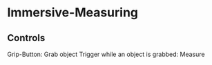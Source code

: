 # Immersive-Measuring

## Controls
Grip-Button: Grab object
Trigger while an object is grabbed: Measure
